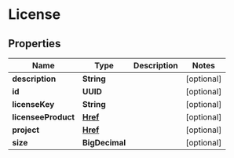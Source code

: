 

# License


## Properties

| Name | Type | Description | Notes |
|------------ | ------------- | ------------- | -------------|
|**description** | **String** |  |  [optional] |
|**id** | **UUID** |  |  [optional] |
|**licenseKey** | **String** |  |  [optional] |
|**licenseeProduct** | [**Href**](Href.md) |  |  [optional] |
|**project** | [**Href**](Href.md) |  |  [optional] |
|**size** | **BigDecimal** |  |  [optional] |



